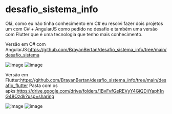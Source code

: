 # desafio_sistema_info
Olá, como eu não tinha conhecimento em C# eu resolvi fazer dois projetos um com C# + AngularJS como pedido no desafio e também uma versão com Flutter que é uma tecnologia que tenho mais conhecimento.

Versão em C# com AngularJS:https://github.com/BrayanBertan/desafio_sistema_info/tree/main/desafio_sistema

![image](https://user-images.githubusercontent.com/25934199/158878955-cbd6c8a9-e2e7-45b5-8c33-0573386bdf67.png)
![image](https://user-images.githubusercontent.com/25934199/158878878-9ba32dd5-48e1-4191-a7de-2240fcfae7b0.png)


Versão em Flutter:https://github.com/BrayanBertan/desafio_sistema_info/tree/main/desafio_flutter
Pasta com os apks:https://drive.google.com/drive/folders/1BvFvfGeREVyY4GiQDijYaph1nG48Ozdk?usp=sharing

![image](https://user-images.githubusercontent.com/25934199/158476812-5f746588-a0f1-4931-b5b4-035f0ff7e239.png)
![image](https://user-images.githubusercontent.com/25934199/158476971-057ccde6-ef59-4e98-8d07-fcc08db8a6bd.png)

